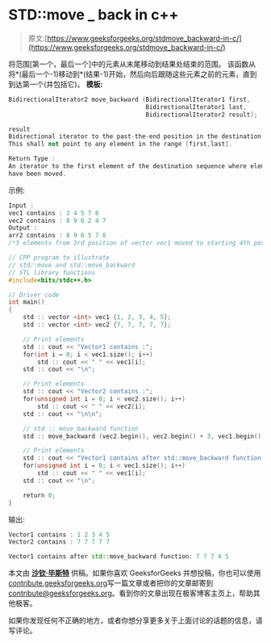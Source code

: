 # STD::move _ back in c++

> 原文:[https://www.geeksforgeeks.org/stdmove_backward-in-c/](https://www.geeksforgeeks.org/stdmove_backward-in-c/)

将范围[第一个，最后一个]中的元素从末尾移动到结果处结束的范围。
该函数从将*(最后一个-1)移动到*(结果-1)开始，然后向后跟随这些元素之前的元素，直到到达第一个(并包括它)。
**模板:**

```cpp
BidirectionalIterator2 move_backward (BidirectionalIterator1 first,
                                      BidirectionalIterator1 last,
                                      BidirectionalIterator2 result);

result
Bidirectional iterator to the past-the-end position in the destination sequence.
This shall not point to any element in the range [first,last].

Return Type :
An iterator to the first element of the destination sequence where elements
have been moved.

```

示例:

```cpp
Input :
vec1 contains : 3 4 5 7 8
vec2 contains : 8 9 6 2 4 7
Output :
arr2 contains : 8 9 6 5 7 8
/*3 elements from 3rd position of vector vec1 moved to starting 4th position of vec2*/

```

```cpp
// CPP program to illustrate
// std::move and std::move_backward
// STL library functions
#include<bits/stdc++.h>

// Driver code
int main()
{
    std :: vector <int> vec1 {1, 2, 3, 4, 5};
    std :: vector <int> vec2 {7, 7, 7, 7, 7};

    // Print elements
    std :: cout << "Vector1 contains :";
    for(int i = 0; i < vec1.size(); i++)
        std :: cout << " " << vec1[i];
    std :: cout << "\n";

    // Print elements
    std :: cout << "Vector2 contains :";
    for(unsigned int i = 0; i < vec2.size(); i++)
        std :: cout << " " << vec2[i];
    std :: cout << "\n\n";

    // std :: move_backward function
    std :: move_backward (vec2.begin(), vec2.begin() + 3, vec1.begin() + 3);

    // Print elements
    std :: cout << "Vector1 contains after std::move_backward function:";
    for(unsigned int i = 0; i < vec1.size(); i++)
        std :: cout << " " << vec1[i];
    std :: cout << "\n";

    return 0;
}
```

输出:

```cpp
Vector1 contains : 1 2 3 4 5
Vector2 contains : 7 7 7 7 7

Vector1 contains after std::move_backward function: 7 7 7 4 5

```

本文由 **[沙钦·毕斯特](https://www.linkedin.com/in/sachin-bisht-984b5013a/)** 供稿。如果你喜欢 GeeksforGeeks 并想投稿，你也可以使用[contribute.geeksforgeeks.org](http://www.contribute.geeksforgeeks.org)写一篇文章或者把你的文章邮寄到 contribute@geeksforgeeks.org。看到你的文章出现在极客博客主页上，帮助其他极客。

如果你发现任何不正确的地方，或者你想分享更多关于上面讨论的话题的信息，请写评论。